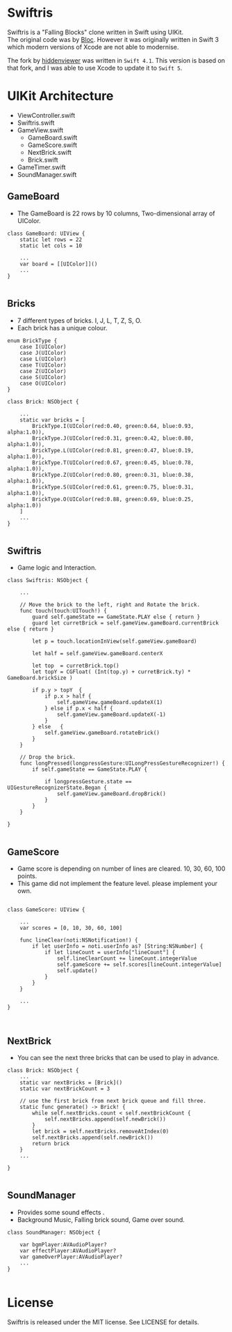 # Swiftris
Swiftris is a "Falling Blocks" clone written in Swift using UIKit.   
The original code was by [Bloc](https://github.com/Bloc/swiftris). However it was originally written in Swift 3 which modern versions of Xcode are not able to modernise. 

The fork by [hiddenviewer](https://github.com/hiddenviewer/Swiftris) was written in `Swift 4.1`. This version is based on that fork, and I was able to use Xcode to update it to `Swift 5`. 

 

# UIKit Architecture
- ViewController.swift
- Swiftris.swift
- GameView.swift  
	- GameBoard.swift
	- GameScore.swift
	- NextBrick.swift
	- Brick.swift
- GameTimer.swift
- SoundManager.swift


## GameBoard
- The GameBoard is 22 rows by 10 columns, Two-dimensional array of UIColor. 
  
```  
class GameBoard: UIView {
	static let rows = 22
    static let cols = 10
    
    ...
	var board = [[UIColor]]()
	...
}
  
```  




## Bricks
- 7 different types of bricks. I, J, L, T, Z, S, O.
- Each brick has a unique colour.

```  
enum BrickType {
    case I(UIColor)
    case J(UIColor)
    case L(UIColor)
    case T(UIColor)
    case Z(UIColor)
    case S(UIColor)
    case O(UIColor)
}  
  
class Brick: NSObject {
    
	...
    static var bricks = [
        BrickType.I(UIColor(red:0.40, green:0.64, blue:0.93, alpha:1.0)),
        BrickType.J(UIColor(red:0.31, green:0.42, blue:0.80, alpha:1.0)),
        BrickType.L(UIColor(red:0.81, green:0.47, blue:0.19, alpha:1.0)),
        BrickType.T(UIColor(red:0.67, green:0.45, blue:0.78, alpha:1.0)),
        BrickType.Z(UIColor(red:0.80, green:0.31, blue:0.38, alpha:1.0)),
        BrickType.S(UIColor(red:0.61, green:0.75, blue:0.31, alpha:1.0)),
        BrickType.O(UIColor(red:0.88, green:0.69, blue:0.25, alpha:1.0))
    ]
	...    
}
  
```  

  
  
## Swiftris
- Game logic and Interaction.

```    
class Swiftris: NSObject {

	...
	
 	// Move the brick to the left, right and Rotate the brick.
    func touch(touch:UITouch!) {
        guard self.gameState == GameState.PLAY else { return }
        guard let curretBrick = self.gameView.gameBoard.currentBrick else { return }
        
        let p = touch.locationInView(self.gameView.gameBoard)
        
        let half = self.gameView.gameBoard.centerX
        
        let top  = curretBrick.top()
        let topY = CGFloat( (Int(top.y) + curretBrick.ty) * GameBoard.brickSize )

        if p.y > topY  {
            if p.x > half {
                self.gameView.gameBoard.updateX(1)
            } else if p.x < half {
                self.gameView.gameBoard.updateX(-1)
            }
        } else   {
            self.gameView.gameBoard.rotateBrick()
        }
    }
	
	// Drop the brick.
 	func longPressed(longpressGesture:UILongPressGestureRecognizer!) {
        if self.gameState == GameState.PLAY {

            if longpressGesture.state == UIGestureRecognizerState.Began {
                self.gameView.gameBoard.dropBrick()
            }
        }
    }

}
  
```  




## GameScore    
- Game score is depending on number of lines are cleared. 10, 30, 60, 100 points.
- This game did not implement the feature level. please implement your own.

```    

class GameScore: UIView {

	...
    var scores = [0, 10, 30, 60, 100]  
    
    func lineClear(noti:NSNotification!) {
        if let userInfo = noti.userInfo as? [String:NSNumber] {
            if let lineCount = userInfo["lineCount"] {
                self.lineClearCount += lineCount.integerValue
                self.gameScore += self.scores[lineCount.integerValue]
                self.update()
            }
        }
    }
    
    ...
}
    
  
```  

  
## NextBrick  
- You can see the next three bricks that can be used to play in advance.
  
  
```    
class Brick: NSObject {
	...
	static var nextBricks = [Brick]()
    static var nextBrickCount = 3
    
    // use the first brick from next brick queue and fill three.
    static func generate() -> Brick! {
        while self.nextBricks.count < self.nextBrickCount {
            self.nextBricks.append(self.newBrick())
        }
        let brick = self.nextBricks.removeAtIndex(0)
        self.nextBricks.append(self.newBrick())
        return brick
    }
    ...

}
  
```  


## SoundManager   
- Provides some sound effects .
- Background Music, Falling brick sound, Game over sound.
  
```    
class SoundManager: NSObject {
   
    var bgmPlayer:AVAudioPlayer?
    var effectPlayer:AVAudioPlayer?
    var gameOverPlayer:AVAudioPlayer?
    ...
}
  
```  


# License
Swiftris is released under the MIT license. See LICENSE for details.


